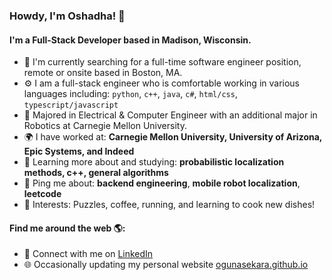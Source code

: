 ### Howdy, I'm Oshadha! 👋

#### I'm a Full-Stack Developer based in Madison, Wisconsin.

- 🏢 I'm currently searching for a full-time software engineer position, remote or onsite based in Boston, MA.
- ⚙️ I am a full-stack engineer who is comfortable working in various languages including: `python`, `c++`, `java`, `c#`, `html/css`, `typescript/javascript`
- 🏫 Majored in Electrical & Computer Engineer with an additional major in Robotics at Carnegie Mellon University.
- 🌍 I have worked at: **Carnegie Mellon University, University of Arizona, Epic Systems, and Indeed**
- 🌱 Learning more about and studying: **probabilistic localization methods, c++, general algorithms**
- 💬 Ping me about: **backend engineering**, **mobile robot localization**, **leetcode**
- 🧩 Interests: Puzzles, coffee, running, and learning to cook new dishes!

#### Find me around the web 🌎:
- 💼 Connect with me on [LinkedIn](https://www.linkedin.com/in/oshadhagunasekara/)
- 🌐 Occasionally updating my personal website [ogunasekara.github.io](https://ogunasekara.github.io/)
